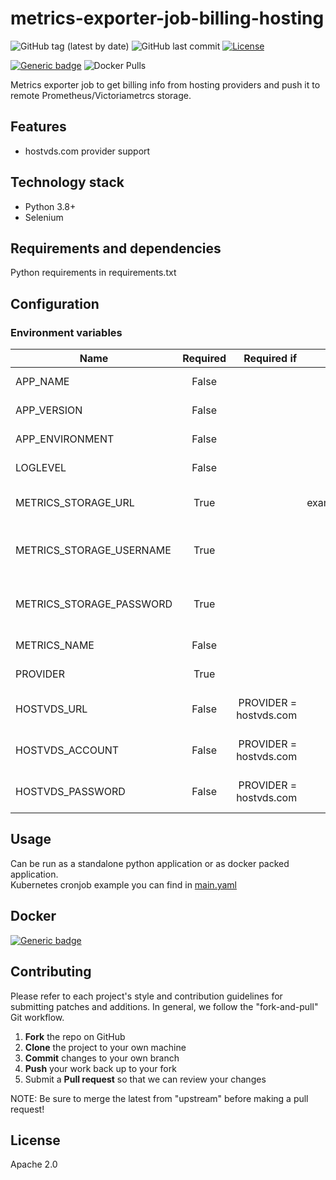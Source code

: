 # metrics-exporter-job-billing-hosting
![GitHub tag (latest by date)](https://img.shields.io/github/v/tag/vfabi/metrics-exporter-job-billing-hosting)
![GitHub last commit](https://img.shields.io/github/last-commit/vfabi/metrics-exporter-job-billing-hosting)
[![License](https://img.shields.io/badge/License-Apache%202.0-blue.svg)](https://opensource.org/licenses/Apache-2.0)

[![Generic badge](https://img.shields.io/badge/hub.docker.com-vfabi/metrics_exporter_job_billing_hosting-<>.svg)](https://hub.docker.com/repository/docker/vfabi/metrics-exporter-job-billing-hosting)
![Docker Pulls](https://img.shields.io/docker/pulls/vfabi/metrics-exporter-job-billing-hosting)

Metrics exporter job to get billing info from hosting providers and push it to remote Prometheus/Victoriametrcs storage.  


## Features
- hostvds.com provider support


## Technology stack
- Python 3.8+
- Selenium


## Requirements and dependencies
Python requirements in requirements.txt


## Configuration
### Environment variables
| Name   |      Required     |  Required if | Values |Description|
|----------|:-------------:|------:|------:|:------|
|APP_NAME|False||default=metrics-exporter-job-billing-hosting|Application name.|
|APP_VERSION|False||default=0.0.0|Application version.|
|APP_ENVIRONMENT|False||default=none|Application environment.|
|LOGLEVEL|False||default=DEBUG; values=DEBUG,INFO,WARNING,CRITICAL|Logging level.|
|METRICS_STORAGE_URL|True||example=https://mon.example.com/victoriametrics/api/v1/import/prometheus|Remote metrics storage URL.|
|METRICS_STORAGE_USERNAME|True|||Remote metrics storage username.|
|METRICS_STORAGE_PASSWORD|True|||Remote metrics storage password.|
|METRICS_NAME|False||default=billing_hosting|Metric name.|
|PROVIDER|True||values=hostvds.com|Provider name.|
|HOSTVDS_URL|False|PROVIDER = hostvds.com||hostvds.com provider URL.|
|HOSTVDS_ACCOUNT|False|PROVIDER = hostvds.com||hostvds.com provider account.|
|HOSTVDS_PASSWORD|False|PROVIDER = hostvds.com||hostvds.com provider password.|


## Usage
Can be run as a standalone python application or as docker packed application.  
Kubernetes cronjob example you can find in [main.yaml](deployment/kubernetes/main.yaml)


## Docker
[![Generic badge](https://img.shields.io/badge/hub.docker.com-vfabi/metrics_exporter_job_billing_hosting-<>.svg)](https://hub.docker.com/repository/docker/vfabi/metrics-exporter-job-billing-hosting)


## Contributing
Please refer to each project's style and contribution guidelines for submitting patches and additions. In general, we follow the "fork-and-pull" Git workflow.

 1. **Fork** the repo on GitHub
 2. **Clone** the project to your own machine
 3. **Commit** changes to your own branch
 4. **Push** your work back up to your fork
 5. Submit a **Pull request** so that we can review your changes

NOTE: Be sure to merge the latest from "upstream" before making a pull request!


## License
Apache 2.0